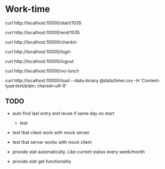 # Work-time

curl http://localhost:10000/start/1035

curl http://localhost:10000/end/1035

curl http://localhost:10000/checkin

curl http://localhost:10000/login

curl http://localhost:10000/logout

curl http://localhost:10000/no-lunch

curl http://localhost:10000/load --data-binary @data/timer.csv -H 'Content-type:text/plain; charset=utf-8' 

## TODO

- auto find last entry and reuse if same day on start
	- test

- test that client work with mock server

- test that server works with mock client

- provide stat automatically. Like current status every week/month

- provide stat get functionality
